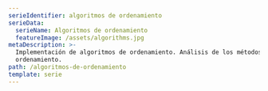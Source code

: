 ```yaml
---
serieIdentifier: algoritmos de ordenamiento
serieData:
  serieName: Algoritmos de ordenamiento
  featureImage: /assets/algorithms.jpg
metaDescription: >-
  Implementación de algoritmos de ordenamiento. Análisis de los métodos de
  ordenamiento.
path: /algoritmos-de-ordenamiento
template: serie
---
```



